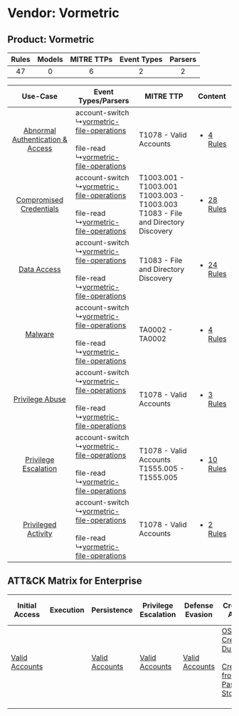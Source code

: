 Vendor: Vormetric
=================
Product: Vormetric
------------------
| Rules | Models | MITRE TTPs | Event Types | Parsers |
|:-----:|:------:|:----------:|:-----------:|:-------:|
|  47   |   0    |     6      |      2      |    2    |

|    Use-Case    | Event Types/Parsers    | MITRE TTP    | Content    |
|:----:| ---- | ---- | ---- |
| [Abnormal Authentication & Access](../../../UseCases/uc_abnormal_authentication_&_access.md) |  account-switch<br> ↳[vormetric-file-operations](Ps/pC_vormetricfileoperations.md)<br><br> file-read<br> ↳[vormetric-file-operations](Ps/pC_vormetricfileoperations.md)<br> | T1078 - Valid Accounts<br>    | [<ul><li>4 Rules</li></ul>](RM/r_m_vormetric_vormetric_Abnormal_Authentication_&_Access.md) |
|          [Compromised Credentials](../../../UseCases/uc_compromised_credentials.md)          |  account-switch<br> ↳[vormetric-file-operations](Ps/pC_vormetricfileoperations.md)<br><br> file-read<br> ↳[vormetric-file-operations](Ps/pC_vormetricfileoperations.md)<br> | T1003.001 - T1003.001<br>T1003.003 - T1003.003<br>T1083 - File and Directory Discovery<br> | [<ul><li>28 Rules</li></ul>](RM/r_m_vormetric_vormetric_Compromised_Credentials.md)         |
|    [Data Access](../../../UseCases/uc_data_access.md)    |  account-switch<br> ↳[vormetric-file-operations](Ps/pC_vormetricfileoperations.md)<br><br> file-read<br> ↳[vormetric-file-operations](Ps/pC_vormetricfileoperations.md)<br> | T1083 - File and Directory Discovery<br>    | [<ul><li>24 Rules</li></ul>](RM/r_m_vormetric_vormetric_Data_Access.md)    |
|    [Malware](../../../UseCases/uc_malware.md)    |  account-switch<br> ↳[vormetric-file-operations](Ps/pC_vormetricfileoperations.md)<br><br> file-read<br> ↳[vormetric-file-operations](Ps/pC_vormetricfileoperations.md)<br> | TA0002 - TA0002<br>    | [<ul><li>4 Rules</li></ul>](RM/r_m_vormetric_vormetric_Malware.md)    |
|    [Privilege Abuse](../../../UseCases/uc_privilege_abuse.md)    |  account-switch<br> ↳[vormetric-file-operations](Ps/pC_vormetricfileoperations.md)<br><br> file-read<br> ↳[vormetric-file-operations](Ps/pC_vormetricfileoperations.md)<br> | T1078 - Valid Accounts<br>    | [<ul><li>3 Rules</li></ul>](RM/r_m_vormetric_vormetric_Privilege_Abuse.md)    |
|    [Privilege Escalation](../../../UseCases/uc_privilege_escalation.md)    |  account-switch<br> ↳[vormetric-file-operations](Ps/pC_vormetricfileoperations.md)<br><br> file-read<br> ↳[vormetric-file-operations](Ps/pC_vormetricfileoperations.md)<br> | T1078 - Valid Accounts<br>T1555.005 - T1555.005<br>    | [<ul><li>10 Rules</li></ul>](RM/r_m_vormetric_vormetric_Privilege_Escalation.md)    |
|    [Privileged Activity](../../../UseCases/uc_privileged_activity.md)    |  account-switch<br> ↳[vormetric-file-operations](Ps/pC_vormetricfileoperations.md)<br><br> file-read<br> ↳[vormetric-file-operations](Ps/pC_vormetricfileoperations.md)<br> | T1078 - Valid Accounts<br>    | [<ul><li>2 Rules</li></ul>](RM/r_m_vormetric_vormetric_Privileged_Activity.md)    |

ATT&CK Matrix for Enterprise
----------------------------
| Initial Access                                                      | Execution | Persistence                                                         | Privilege Escalation                                                | Defense Evasion                                                     | Credential Access                                                                                                                                               | Discovery                                                                         | Lateral Movement | Collection | Command and Control | Exfiltration | Impact |
| ------------------------------------------------------------------- | --------- | ------------------------------------------------------------------- | ------------------------------------------------------------------- | ------------------------------------------------------------------- | --------------------------------------------------------------------------------------------------------------------------------------------------------------- | --------------------------------------------------------------------------------- | ---------------- | ---------- | ------------------- | ------------ | ------ |
| [Valid Accounts](https://attack.mitre.org/techniques/T1078)<br><br> |           | [Valid Accounts](https://attack.mitre.org/techniques/T1078)<br><br> | [Valid Accounts](https://attack.mitre.org/techniques/T1078)<br><br> | [Valid Accounts](https://attack.mitre.org/techniques/T1078)<br><br> | [OS Credential Dumping](https://attack.mitre.org/techniques/T1003)<br><br>[Credentials from Password Stores](https://attack.mitre.org/techniques/T1555)<br><br> | [File and Directory Discovery](https://attack.mitre.org/techniques/T1083)<br><br> |                  |            |                     |              |        |